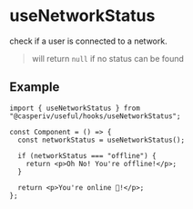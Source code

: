 # useNetworkStatus

check if a user is connected to a network.

> will return `null` if no status can be found

## Example

```tsx
import { useNetworkStatus } from "@casperiv/useful/hooks/useNetworkStatus";

const Component = () => {
  const networkStatus = useNetworkStatus();

  if (networkStatus === "offline") {
    return <p>Oh No! You're offline!</p>;
  }

  return <p>You're online 🎉!</p>;
};
```
